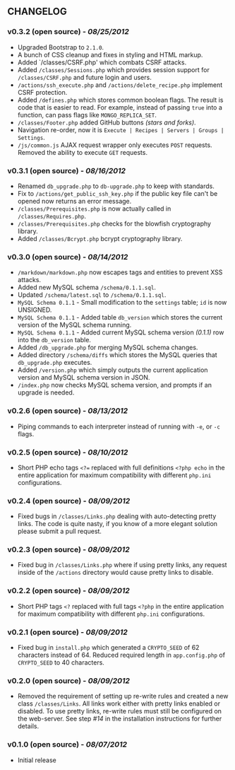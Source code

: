 ## CHANGELOG

### v0.3.2 (open source) - *08/25/2012*
- Upgraded Bootstrap to `2.1.0`.
- A bunch of CSS cleanup and fixes in styling and HTML markup.
- Added `/classes/CSRF.php' which combats CSRF attacks.
- Added `/classes/Sessions.php` which provides session support for `/classes/CSRF.php` and future login and users.
- `/actions/ssh_execute.php` and `/actions/delete_recipe.php` implement CSRF protection.
- Added `/defines.php` which stores common boolean flags. The result is code that is easier to read. For example, instead of passing `true` into a function, can pass flags like `MONGO_REPLICA_SET`.
- `/classes/Footer.php` added GitHub buttons *(stars and forks)*.
- Navigation re-order, now it is `Execute | Recipes | Servers | Groups | Settings`.
- `/js/common.js` AJAX request wrapper only executes `POST` requests. Removed the ability to execute `GET` requests.
 
### v0.3.1 (open source) - *08/16/2012*
- Renamed `db_upgrade.php` to `db-upgrade.php` to keep with standards.
- Fix to `/actions/get_public_ssh_key.php` if the public key file can't be opened now returns an error message.
- `/classes/Prerequisites.php` is now actually called in `/classes/Requires.php`.
- `/classes/Prerequisites.php` checks for the blowfish cryptography library.
- Added `/classes/Bcrypt.php` bcrypt cryptography library.

### v0.3.0 (open source) - *08/14/2012*
- `/markdown/markdown.php` now escapes tags and entities to prevent XSS attacks.
- Added new MySQL schema `/schema/0.1.1.sql`.
- Updated `/schema/latest.sql` to `/schema/0.1.1.sql`.
- `MySQL Schema 0.1.1` - Small modification to the `settings` table; `id` is now UNSIGNED.
- `MySQL Schema 0.1.1` - Added table `db_version` which stores the current version of the MySQL schema running.
- `MySQL Schema 0.1.1` - Added current MySQL schema version *(0.1.1)* row into the `db_version` table.
- Added `/db_upgrade.php` for merging MySQL schema changes.
- Added directory `/schema/diffs` which stores the MySQL queries that `db_upgrade.php` executes.
- Added `/version.php` which simply outputs the current application version and MySQL schema version in JSON.
- `/index.php` now checks MySQL schema version, and prompts if an upgrade is needed.

### v0.2.6 (open source) - *08/13/2012*
- Piping commands to each interpreter instead of running with `-e`, or `-c` flags.

### v0.2.5 (open source) - *08/10/2012*	
- Short PHP echo tags `<?=` replaced with full definitions `<?php echo` in the entire application for maximum compatibility with different `php.ini` configurations.

### v0.2.4 (open source) - *08/09/2012*
- Fixed bugs in `/classes/Links.php` dealing with auto-detecting pretty links. The code is quite nasty, if you know of a more elegant solution please submit a pull request.

### v0.2.3 (open source) - *08/09/2012*
- Fixed bug in `/classes/Links.php` where if using pretty links, any request inside of the `/actions` directory would cause pretty links to disable.

### v0.2.2 (open source) - *08/09/2012*
- Short PHP tags `<?` replaced with full tags `<?php` in the entire application for maximum compatibility with different `php.ini` configurations.

### v0.2.1 (open source) - *08/09/2012*
- Fixed bug in `install.php` which generated a `CRYPTO_SEED` of 62 characters instead of 64. Reduced required length in `app.config.php` of `CRYPTO_SEED` to 40 characters.

### v0.2.0 (open source) - *08/09/2012*
- Removed the requirement of setting up re-write rules and created a new class `/classes/Links`. All links work either with pretty links enabled or disabled. To use pretty links, re-write rules must still be configured on the web-server. See step *#14* in the installation instructions for further details.

### v0.1.0 (open source) - *08/07/2012*
- Initial release